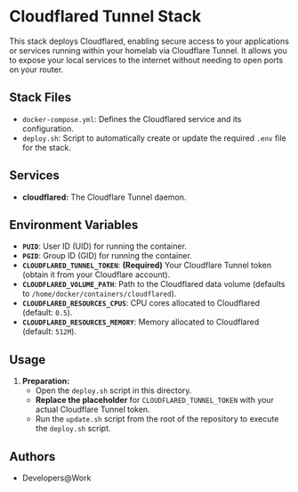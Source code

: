 # Cloudflared Tunnel Stack

This stack deploys Cloudflared, enabling secure access to your applications or services running within your homelab via Cloudflare Tunnel. It allows you to expose your local services to the internet without needing to open ports on your router.

## Stack Files

- `docker-compose.yml`: Defines the Cloudflared service and its configuration.
- `deploy.sh`: Script to automatically create or update the required `.env` file for the stack.

## Services

- **cloudflared:**  The Cloudflare Tunnel daemon.


## Environment Variables

- **`PUID`**: User ID (UID) for running the container.
- **`PGID`**: Group ID (GID) for running the container.
- **`CLOUDFLARED_TUNNEL_TOKEN`**: **(Required)** Your Cloudflare Tunnel token (obtain it from your Cloudflare account).
- **`CLOUDFLARED_VOLUME_PATH`**: Path to the Cloudflared data volume (defaults to `/home/docker/containers/cloudflared`).
- **`CLOUDFLARED_RESOURCES_CPUS`**: CPU cores allocated to Cloudflared (default: `0.5`).
- **`CLOUDFLARED_RESOURCES_MEMORY`**: Memory allocated to Cloudflared (default: `512M`).



## Usage

1.  **Preparation:**
    -   Open the `deploy.sh` script in this directory.
    -   **Replace the placeholder** for `CLOUDFLARED_TUNNEL_TOKEN` with your actual Cloudflare Tunnel token.
    -   Run the `update.sh` script from the root of the repository to execute the `deploy.sh` script.

## Authors

*   Developers@Work

